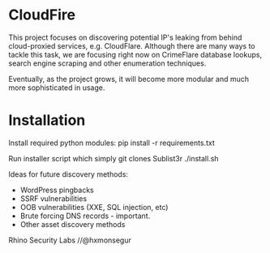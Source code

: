 CloudFire
=========

This project focuses on discovering potential IP's leaking from behind cloud-proxied services, e.g. CloudFlare. Although there are many ways to tackle this task, we are focusing right now on CrimeFlare database lookups, search engine scraping and other enumeration techniques.

Eventually, as the project grows, it will become more modular and much more sophisticated in usage. 


Installation
============

Install required python modules:
pip install -r requirements.txt

Run installer script which simply git clones Sublist3r
./install.sh 

Ideas for future discovery methods:

- WordPress pingbacks
- SSRF vulnerabilities
- OOB vulnerabilities (XXE, SQL injection, etc)
- Brute forcing DNS records - important.
- Other asset discovery methods






Rhino Security Labs //@hxmonsegur
